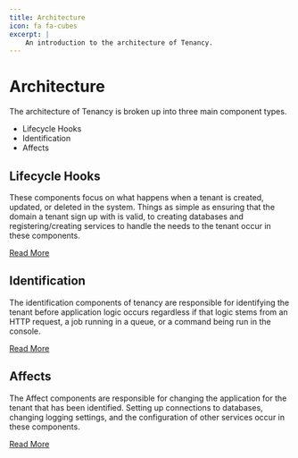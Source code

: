 ```yaml
---
title: Architecture
icon: fa fa-cubes
excerpt: |
    An introduction to the architecture of Tenancy.
---
```


# Architecture

The architecture of Tenancy is broken up into three main component types. 
- Lifecycle Hooks
- Identification
- Affects

## Lifecycle Hooks
These components focus on what happens when a tenant is created, updated, or deleted in the system.
Things as simple as ensuring that the domain a tenant sign up with is valid, to creating databases and registering/creating services to handle the needs to the tenant occur in these components.

[Read More](hooks-general)

## Identification
The identification components of tenancy are responsible for identifying the tenant before application logic
occurs regardless if that logic stems from an HTTP request, a job running in a queue, or a command being run in the console.

[Read More](identification-general)


## Affects
The Affect components are responsible for changing the application for the tenant that has been identified.
Setting up connections to databases, changing logging settings, and the configuration of other services
occur in these components.

[Read More](affects-general)